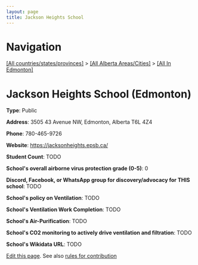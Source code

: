 ```yaml
---
layout: page
title: Jackson Heights School
---
```

# Navigation

[[All countries/states/provinces]](../../..) > [[All Alberta Areas/Cities]](../..) > [[All In Edmonton]](..)

# Jackson Heights School (Edmonton)

**Type**: Public

**Address**: 3505 43 Avenue NW, Edmonton, Alberta T6L 4Z4

**Phone**: 780-465-9726

**Website**: <https://jacksonheights.epsb.ca/>

**Student Count**: TODO

**School's overall airborne virus protection grade (0-5)**: 0

**Discord, Facebook, or WhatsApp group for discovery/advocacy for THIS school**: TODO

**School's policy on Ventilation**: TODO

**School's Ventilation Work Completion**: TODO

**School's Air-Purification**: TODO

**School's CO2 monitoring to actively drive ventilation and filtration**: TODO

**School's Wikidata URL**: TODO


[Edit this page](https://github.com/ventilate-schools/AB/edit/main/./Edmonton/Jackson_Heights_School.md). See also [rules for contribution](../../../contribution-rules/)